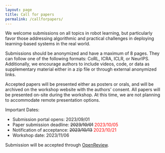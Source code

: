 ```yaml
---
layout: page
title: Call for papers
permalink: /callforpapers/
---
```


We welcome submissions on all topics in robot learning, but particularly favor those addressing algorithmic and practical challenges in deploying learning-based systems in the real world.

Submissions should be anonymized and have a maximum of 8 pages. They can follow one of the following formats: CoRL, ICRA, ICLR, or NeurIPS. Additionally, we encourage authors to include videos, code, or data as supplementary material either in a zip file or through external anonymized links.

Accepted papers will be presented either as posters or orals, and will be archived on the workshop website with the authors' consent. All papers will be presented on-site during the workshop. At this time, we are not planning to accommodate remote presentation options.

Important Dates:

- Submission portal opens: 2023/09/01
- Paper submission deadline: ~~2023/10/01~~ <span style="color:red">2023/10/05</span>
- Notification of acceptance: ~~2023/10/13~~ <span style="color:red">2023/10/21</span>
- Workshop date: 2023/11/06

Submission will be accepted through [OpenReview](https://openreview.net/group?id=robot-learning.org/CoRL/2023/Workshop/Deployable).

